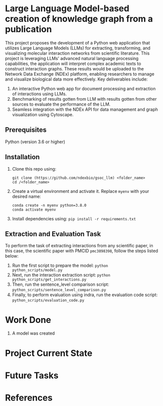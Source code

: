 # Large Language Model-based creation of knowledge graph from a publication
This project proposes the development of a Python web application that utilizes Large Language Models (LLMs) for extracting, transforming, and visualizing molecular interaction networks from scientific literature. This project is leveraging LLMs' advanced natural language processing capabilities, the application will interpret complex academic texts to construct interaction graphs. These results would be uploaded to the Network Data Exchange (NDEx) platform, enabling researchers to manage and visualize biological data more effectively. Key deliverables include: 
1. An interactive Python web app for document processing and extraction of interactions using LLMs.
2. Benchmarking of results gotten from LLM with results gotten from other sources to evaluate the performance of the LLM.
3. Seamless integration with the NDEx API for data management and graph visualization using Cytoscape.

## Prerequisites
Python (version 3.6 or higher)

## Installation
1. Clone this repo using:
   ```
   git clone (https://github.com/ndexbio/gsoc_llm) <folder_name>
   cd /<folder_name>
   ```
2. Create a virtual environment and activate it. Replace `myenv` with your desired name:
   ```
   conda create -n myenv python=3.8.0
   conda activate myenv
   ```
3. Install dependencies using: ``` pip install -r requirements.txt ```

   
## Extraction and Evaluation Task
To perform the task of extracting interactions from any scientific paper, in this case, the scientific paper with PMCID `pmc3898398`, follow the steps listed below:

1. Run the first script to prepare the model: `python python_scripts/model.py`
2. Next, run the interaction extraction script: `python python_scripts/get_interactions.py`
3. Then, run the sentence_level comparison script: `python_scripts/sentence_level_comparison.py`
5. Finally, to perform evaluation using indra, run the evaluation code script: `python_scripts/evaluation_code.py`

# Work Done
1. A model was created 

# Project Current State

# Future Tasks

# References

